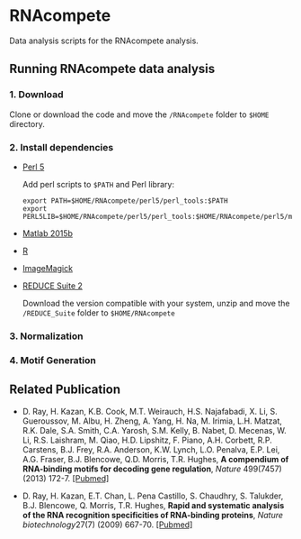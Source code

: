 # RNAcompete #

Data analysis scripts for the RNAcompete analysis.

## Running RNAcompete data analysis ##

### 1. Download ###

Clone or download the code and move the `/RNAcompete` folder to `$HOME` directory.

### 2. Install dependencies ###

* [Perl 5](https://www.perl.org/)

    Add perl scripts to `$PATH` and Perl library:
    ```
	export PATH=$HOME/RNAcompete/perl5/perl_tools:$PATH
    export PERL5LIB=$HOME/RNAcompete/perl5/perl_tools:$HOME/RNAcompete/perl5/modules:$PERL5LIB
    ```
* [Matlab 2015b](https://www.mathworks.com/)
* [R](https://www.r-project.org/)
* [ImageMagick](http://www.imagemagick.org/)
* [REDUCE Suite 2](http://bussemakerlab.org/lab/)

	Download the version compatible with your system, unzip and move the `/REDUCE_Suite` folder to `$HOME/RNAcompete`


### 3.  Normalization ###
### 4.  Motif Generation ###



## Related Publication ##

* D. Ray, H. Kazan, K.B. Cook, M.T. Weirauch, H.S. Najafabadi, X. Li, S. Gueroussov, M. Albu, H. Zheng, A. Yang, H. Na, M. Irimia, L.H. Matzat, R.K. Dale, S.A. Smith, C.A. Yarosh, S.M. Kelly, B. Nabet, D. Mecenas, W. Li, R.S. Laishram, M. Qiao, H.D. Lipshitz, F. Piano, A.H. Corbett, R.P. Carstens, B.J. Frey, R.A. Anderson, K.W. Lynch, L.O. Penalva, E.P. Lei, A.G. Fraser, B.J. Blencowe, Q.D. Morris, T.R. Hughes, **A compendium of RNA-binding motifs for decoding gene regulation**, *Nature* 499(7457) (2013) 172-7. [[Pubmed]](http://www.ncbi.nlm.nih.gov/pubmed/23846655)

* D. Ray, H. Kazan, E.T. Chan, L. Pena Castillo, S. Chaudhry, S. Talukder, B.J. Blencowe, Q. Morris, T.R. Hughes, **Rapid and systematic analysis of the RNA recognition specificities of RNA-binding proteins**, *Nature biotechnology*27(7) (2009) 667-70. [[Pubmed]](http://www.ncbi.nlm.nih.gov/pubmed/19561594)

